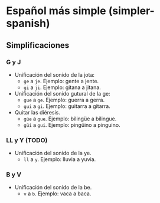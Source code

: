 # Español más simple (simpler-spanish)

## Simplificaciones

### G y J

- Unificación del sonido de la jota:
  - `ge` a `je`. Ejemplo: gente a jente.
  - `gi` a `ji`. Ejemplo: gitana a jitana.
- Unificación del sonido gutural de la ge:
  - `gue` a `ge`. Ejemplo: guerra a gerra.
  - `gui` a `gi`. Ejemplo: guitarra a gitarra.
- Quitar las diéresis.
  - `güe` a `gue`. Ejemplo: bilingüe a bilingue.
  - `güi` a `gui`. Ejemplo: pingüino a pinguino.

### LL y Y (TODO)

- Unificación del sonido de la ye.
  - `ll` a `y`. Ejemplo: lluvia a yuvia.

### B y V

- Unificación del sonido de la be.
  - `v` a `b`. Ejemplo: vaca a baca.
